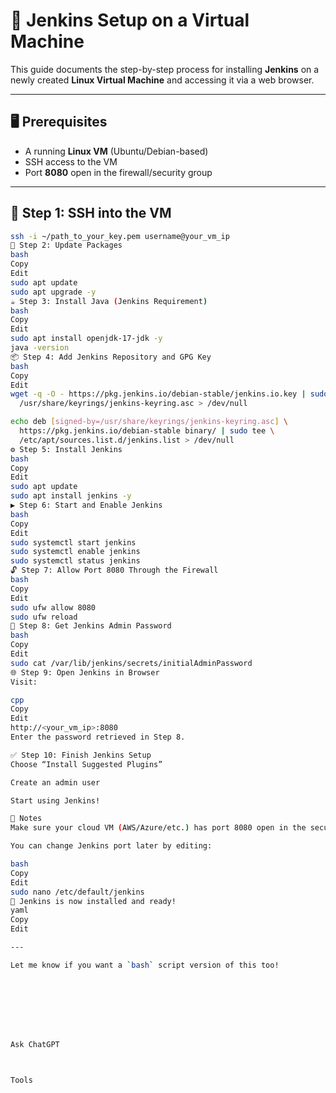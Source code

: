 # 🚀 Jenkins Setup on a Virtual Machine

This guide documents the step-by-step process for installing **Jenkins** on a newly created **Linux Virtual Machine** and accessing it via a web browser.

---

## 🖥️ Prerequisites

- A running **Linux VM** (Ubuntu/Debian-based)
- SSH access to the VM
- Port **8080** open in the firewall/security group

---

## 🔐 Step 1: SSH into the VM

```bash
ssh -i ~/path_to_your_key.pem username@your_vm_ip
🔄 Step 2: Update Packages
bash
Copy
Edit
sudo apt update
sudo apt upgrade -y
☕ Step 3: Install Java (Jenkins Requirement)
bash
Copy
Edit
sudo apt install openjdk-17-jdk -y
java -version
📦 Step 4: Add Jenkins Repository and GPG Key
bash
Copy
Edit
wget -q -O - https://pkg.jenkins.io/debian-stable/jenkins.io.key | sudo tee \
  /usr/share/keyrings/jenkins-keyring.asc > /dev/null

echo deb [signed-by=/usr/share/keyrings/jenkins-keyring.asc] \
  https://pkg.jenkins.io/debian-stable binary/ | sudo tee \
  /etc/apt/sources.list.d/jenkins.list > /dev/null
⚙️ Step 5: Install Jenkins
bash
Copy
Edit
sudo apt update
sudo apt install jenkins -y
▶️ Step 6: Start and Enable Jenkins
bash
Copy
Edit
sudo systemctl start jenkins
sudo systemctl enable jenkins
sudo systemctl status jenkins
🔓 Step 7: Allow Port 8080 Through the Firewall
bash
Copy
Edit
sudo ufw allow 8080
sudo ufw reload
🔑 Step 8: Get Jenkins Admin Password
bash
Copy
Edit
sudo cat /var/lib/jenkins/secrets/initialAdminPassword
🌐 Step 9: Open Jenkins in Browser
Visit:

cpp
Copy
Edit
http://<your_vm_ip>:8080
Enter the password retrieved in Step 8.

✅ Step 10: Finish Jenkins Setup
Choose “Install Suggested Plugins”

Create an admin user

Start using Jenkins!

🧱 Notes
Make sure your cloud VM (AWS/Azure/etc.) has port 8080 open in the security group.

You can change Jenkins port later by editing:

bash
Copy
Edit
sudo nano /etc/default/jenkins
🎉 Jenkins is now installed and ready!
yaml
Copy
Edit

---

Let me know if you want a `bash` script version of this too!








Ask ChatGPT



Tools


